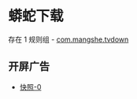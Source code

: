 # 蟒蛇下载

存在 1 规则组 - [com.mangshe.tvdown](/src/apps/com.mangshe.tvdown.ts)

## 开屏广告

- [快照-0](https://i.gkd.li/import/12854596)
